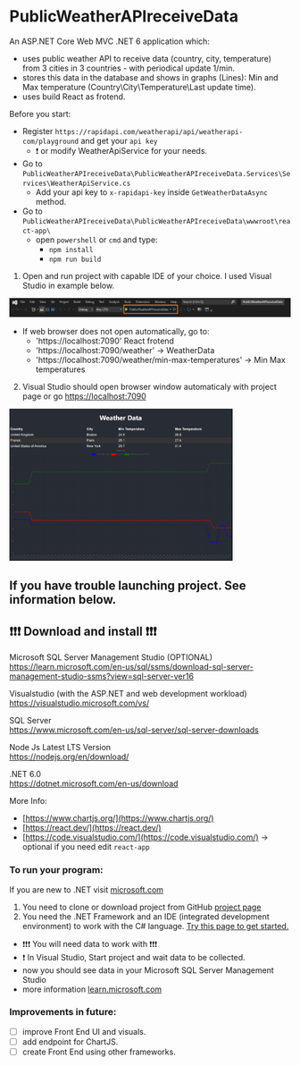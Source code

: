 # PublicWeatherAPIreceiveData

An ASP.NET Core Web MVC .NET 6 application which:

- uses public weather API to receive data (country, city, temperature) from 3 cities in 3 countries - with periodical update 1/min.
- stores this data in the database and shows in graphs (Lines): Min and Max temperature (Country\City\Temperature\Last update time).
- uses build React as frotend.

Before you start:

- Register `https://rapidapi.com/weatherapi/api/weatherapi-com/playground` and get your `api key`
  - :exclamation: or modify WeatherApiService for your needs.
- Go to `PublicWeatherAPIreceiveData\PublicWeatherAPIreceiveData.Services\Services\WeatherApiService.cs`
  - Add your api key to `x-rapidapi-key` inside `GetWeatherDataAsync` method.
- Go to `PublicWeatherAPIreceiveData\PublicWeatherAPIreceiveData\wwwroot\react-app\`
  - open `powershell` or `cmd` and type:
    - `npm install`
    - `npm run build`

1. Open and run project with capable IDE of your choice. I used Visual Studio in example below.

<img src="readmePictures/run.png">

- If web browser does not open automatically, go to:
  - 'https://localhost:7090' React frotend
  - 'https://localhost:7090/weather' -> WeatherData
  - 'https://localhost:7090/weather/min-max-temperatures' -> Min Max temperatures

2. Visual Studio should open browser window automaticaly with project page or go
   [https://localhost:7090](https://localhost:7090)

<img src="readmePictures/mainPage.png" width="400">

## If you have trouble launching project. See information below.

## :exclamation::exclamation::exclamation: Download and install :exclamation::exclamation::exclamation:

Microsoft SQL Server Management Studio (OPTIONAL)<br>
https://learn.microsoft.com/en-us/sql/ssms/download-sql-server-management-studio-ssms?view=sql-server-ver16

Visualstudio (with the ASP.NET and web development workload) <br>
https://visualstudio.microsoft.com/vs/

SQL Server <br>
https://www.microsoft.com/en-us/sql-server/sql-server-downloads

Node Js Latest LTS Version<br>
https://nodejs.org/en/download/

.NET 6.0 <br>
https://dotnet.microsoft.com/en-us/download

More Info:

- [https://www.chartjs.org/](https://www.chartjs.org/)
- [https://react.dev/](https://react.dev/)
- [https://code.visualstudio.com/](https://code.visualstudio.com/) -> optional if you need edit `react-app`

### To run your program:

If you are new to .NET visit [microsoft.com](https://dotnet.microsoft.com/en-us/learn)

1. You need to clone or download project from GitHub [project page](https://github.com/kristaps-m/PublicWeatherAPIreceiveData)
2. You need the .NET Framework and an IDE (integrated development environment) to work with the C# language. [Try this page to get started.](https://www.simplilearn.com/c-sharp-programming-for-beginners-article)

- :exclamation::exclamation::exclamation: You will need data to work with :exclamation::exclamation::exclamation:
- :exclamation: In Visual Studio, Start project and wait data to be collected.
- now you should see data in your Microsoft SQL Server Management Studio
- more information [learn.microsoft.com](https://learn.microsoft.com/en-us/ef/core/cli/powershell)

### Improvements in future:

- [ ] improve Front End UI and visuals.
- [ ] add endpoint for ChartJS.
- [ ] create Front End using other frameworks.
